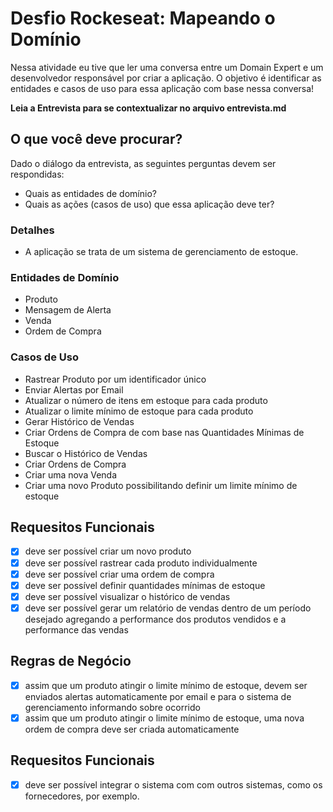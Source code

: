 # Desfio Rockeseat: Mapeando o Domínio

Nessa atividade eu tive que ler uma conversa entre um Domain Expert e um desenvolvedor responsável por criar a aplicação. O objetivo é identificar as entidades e casos de uso para essa aplicação com base nessa conversa!

**Leia a Entrevista para se contextualizar no arquivo entrevista.md**

## O que você deve procurar?

Dado o diálogo da entrevista, as seguintes perguntas devem ser respondidas:

- Quais as entidades de domínio?
- Quais as ações (casos de uso) que essa aplicação deve ter?

### Detalhes

- A aplicação se trata de um sistema de gerenciamento de estoque.

### Entidades de Domínio

- Produto
- Mensagem de Alerta
- Venda
- Ordem de Compra

### Casos de Uso

- Rastrear Produto por um identificador único
- Enviar Alertas por Email
- Atualizar o número de itens em estoque para cada produto
- Atualizar o limite mínimo de estoque para cada produto
- Gerar Histórico de Vendas
- Criar Ordens de Compra de com base nas Quantidades Mínimas de Estoque
- Buscar o Histórico de Vendas
- Criar Ordens de Compra
- Criar uma nova Venda
- Criar uma novo Produto possibilitando definir um limite mínimo de estoque

## Requesitos Funcionais

- [x] deve ser possível criar um novo produto
- [x] deve ser possível rastrear cada produto individualmente
- [x] deve ser possível criar uma ordem de compra
- [x] deve ser possível definir quantidades mínimas de estoque
- [x] deve ser possível visualizar o histórico de vendas
- [x] deve ser possível gerar um relatório de vendas dentro de um período desejado agregando a performance dos produtos vendidos e a performance das vendas

## Regras de Negócio

- [x] assim que um produto atingir o limite mínimo de estoque, devem ser enviados alertas automaticamente por email e para o sistema de gerenciamento informando sobre ocorrido
- [x] assim que um produto atingir o limite mínimo de estoque, uma nova ordem de compra deve ser criada automaticamente

## Requesitos Funcionais

- [x] deve ser possível integrar o sistema com com outros sistemas, como os fornecedores, por exemplo.

